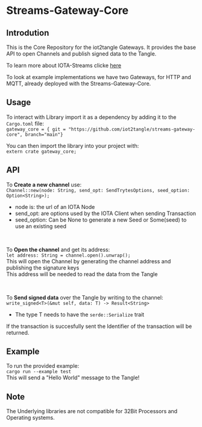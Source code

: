 # Streams-Gateway-Core

## Introdution
This is the Core Repository for the iot2tangle Gateways. It provides the base API to open Channels and publish signed data to the Tangle.  
  
To learn more about IOTA-Streams clicke [here]("https://docs.iota.org/docs/iota-streams/1.1/overview")  
  
To look at example implementations we have two Gateways, for HTTP and MQTT, already deployed with the Streams-Gateway-Core.
  
## Usage
To interact with Library import it as a dependency by adding it to the `Cargo.toml` file:  
`gateway_core = { git = "https://github.com/iot2tangle/streams-gateway-core", branch="main"}`
  
You can then import the library into your project with:  
`extern crate gateway_core;`  

## API 
To <b>Create a new channel</b>  use:  
`Channel::new(node: String, send_opt: SendTrytesOptions, seed_option: Option<String>);`  
* node is: the url of an IOTA Node   
* send_opt:  are options used by the IOTA Client when sending Transaction  
* seed_option: Can be None to generate a new Seed or Some(seed) to use an existing seed  

 <br>
  
   
To <b>Open the channel</b>  and get its address:    
`let address: String = channel.open().unwrap();`  
This will open the Channel by generating the channel address and publishing the signature keys  
This address will be needed to read the data from the Tangle  
  
   <br>
   
To <b>Send signed data</b> over the Tangle by writing to the channel:  
`write_signed<T>(&mut self, data: T) -> Result<String>`  
* The type T needs to have the `serde::Serialize` trait  
  
If the transaction is succesfully sent the Identifier of the transaction will be returned.  

## Example
To run the provided example:  
`cargo run --example test`  
This will send a "Hello World" message to the Tangle!

  
## Note
The Underlying libraries are not compatible for 32Bit Processors and Operating systems.  